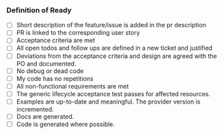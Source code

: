 ### Definition of Ready

- [ ] Short description of the feature/issue is added in the pr description
- [ ] PR is linked to the corresponding user story
- [ ] Acceptance criteria are met
- [ ] All open todos and follow ups are defined in a new ticket and justified
- [ ] Deviations from the acceptance criteria and design are agreed with the PO and documented.
- [ ] No debug or dead code
- [ ] My code has no repetitions
- [ ] All non-functional requirements are met
- [ ] The generic lifecycle acceptance test passes for affected resources.
- [ ] Examples are up-to-date and meaningful. The provider version is incremented.
- [ ] Docs are generated.
- [ ] Code is generated where possible.
